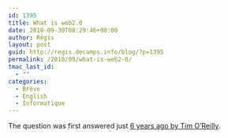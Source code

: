```yaml
---
id: 1395
title: What is web2.0
date: 2010-09-30T08:29:46+00:00
author: Régis
layout: post
guid: http://regis.decamps.info/blog/?p=1395
permalink: /2010/09/what-is-web2-0/
tmac_last_id:
  - ""
categories:
  - Brève
  - English
  - Informatique
---
```

The question was first answered just [6 years ago by Tim O&rsquo;Reilly](http://oreilly.com/web2/archive/what-is-web-20.html).